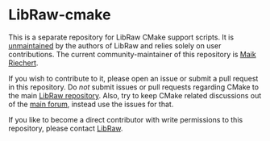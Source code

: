 LibRaw-cmake
============

This is a separate repository for LibRaw CMake support scripts.
It is [unmaintained](https://github.com/LibRaw/LibRaw/issues/44#issuecomment-60344793) by the authors of LibRaw and relies solely on user contributions.
The current community-maintainer of this repository is [Maik Riechert](https://github.com/neothemachine).

If you wish to contribute to it, please open an issue or submit a pull request in this repository. Do *not* submit issues or pull requests regarding CMake to the main [LibRaw repository](https://github.com/LibRaw/LibRaw). Also, try to keep CMake related discussions out of the [main forum](http://www.libraw.org/forum), instead use the issues for that.

If you like to become a direct contributor with write permissions to this repository, please contact [LibRaw](https://github.com/LibRaw).
